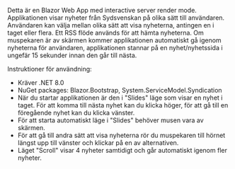 Detta är en Blazor Web App med interactive server render mode.
Applikationen visar nyheter från Sydsvenskan på olika sätt till användaren. Användaren kan välja mellan olika sätt att visa nyheterna, antingen en i taget eller flera.
Ett RSS flöde används för att hämta nyheterna. Om muspekaren är av skärmen kommer applikationen automatiskt gå igenom nyheterna för användaren, applikationen stannar på en nyhet/nyhetssida i ungefär 15 sekunder innan den går till nästa.



Instruktioner för användning:
- Kräver .NET 8.0
- NuGet packages: Blazor.Bootstrap, System.ServiceModel.Syndication
- När du startar applikationen är den i "Slides" läge som visar en nyhet i taget. För att komma till nästa nyhet kan du klicka höger, för att gå till en föregående nyhet kan du klicka vänster.
- För att starta automatiskt läge i "Slides" behöver musen vara av skärmen.
- För att gå till andra sätt att visa nyheterna rör du muspekaren till hörnet längst upp till vänster och klickar på en av alternativen.
- Läget "Scroll" visar 4 nyheter samtidigt och går automatiskt igenom fler nyheter.
